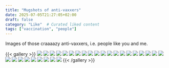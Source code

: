 ```yaml
---
title: "Mugshots of anti-vaxxers"
date: 2025-07-05T21:27:05+02:00
draft: false
category: "Like"  # Curated liked content
tags: ["vaccination", "people"]
---
```

Images of those craaaazy anti-vaxxers, i.e. people like you and me.

{{< gallery >}}
  <img src="gallery/01.jpg" class="grid-w50 md:grid-w33 xl:grid-w25" />
  <img src="gallery/02.jpg" class="grid-w50 md:grid-w33 xl:grid-w25" />
  <img src="gallery/03.jpg" class="grid-w50 md:grid-w33 xl:grid-w25" />
  <img src="gallery/04.jpg" class="grid-w50 md:grid-w33 xl:grid-w25" />
  <img src="gallery/05.jpg" class="grid-w50 md:grid-w33 xl:grid-w25" />
  <img src="gallery/06.jpg" class="grid-w50 md:grid-w33 xl:grid-w25" />
  <img src="gallery/07.jpg" class="grid-w50 md:grid-w33 xl:grid-w25" />
  <img src="gallery/08.jpg" class="grid-w50 md:grid-w33 xl:grid-w25" />
  <img src="gallery/09.jpg" class="grid-w50 md:grid-w33 xl:grid-w25" />
  <img src="gallery/10.jpg" class="grid-w50 md:grid-w33 xl:grid-w25" />
  <img src="gallery/11.jpg" class="grid-w50 md:grid-w33 xl:grid-w25" />
  <img src="gallery/12.jpg" class="grid-w50 md:grid-w33 xl:grid-w25" />
  <img src="gallery/13.jpg" class="grid-w50 md:grid-w33 xl:grid-w25" />
  <img src="gallery/14.jpg" class="grid-w50 md:grid-w33 xl:grid-w25" />
  <img src="gallery/15.jpg" class="grid-w50 md:grid-w33 xl:grid-w25" />
  <img src="gallery/16.jpg" class="grid-w50 md:grid-w33 xl:grid-w25" />
  <img src="gallery/17.jpg" class="grid-w50 md:grid-w33 xl:grid-w25" />
  <img src="gallery/18.jpg" class="grid-w50 md:grid-w33 xl:grid-w25" />
  <img src="gallery/19.jpg" class="grid-w50 md:grid-w33 xl:grid-w25" />
  <img src="gallery/20.jpg" class="grid-w50 md:grid-w33 xl:grid-w25" />
  <img src="gallery/21.jpg" class="grid-w50 md:grid-w33 xl:grid-w25" />
  <img src="gallery/22.jpg" class="grid-w50 md:grid-w33 xl:grid-w25" />
  <img src="gallery/23.jpg" class="grid-w50 md:grid-w33 xl:grid-w25" />
  <img src="gallery/24.jpg" class="grid-w50 md:grid-w33 xl:grid-w25" />
  <img src="gallery/25.jpg" class="grid-w50 md:grid-w33 xl:grid-w25" />
  <img src="gallery/26.jpg" class="grid-w50 md:grid-w33 xl:grid-w25" />
  <img src="gallery/27.jpg" class="grid-w50 md:grid-w33 xl:grid-w25" />
  <img src="gallery/28.jpg" class="grid-w50 md:grid-w33 xl:grid-w25" />
  <img src="gallery/29.jpg" class="grid-w50 md:grid-w33 xl:grid-w25" />
{{< /gallery >}}

